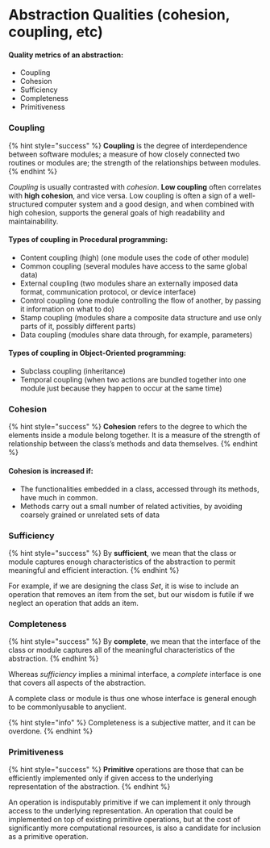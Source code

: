 # Abstraction Qualities \(cohesion, coupling, etc\)

#### Quality metrics of an abstraction:

* Coupling
* Cohesion
* Sufficiency
* Completeness
* Primitiveness

### Coupling

{% hint style="success" %}
**Coupling** is the degree of interdependence between software modules; a measure of how closely connected two routines or modules are; the strength of the relationships between modules.
{% endhint %}

_Coupling_ is usually contrasted with _cohesion_. **Low coupling** often correlates with **high cohesion**, and vice versa. Low coupling is often a sign of a well-structured computer system and a good design, and when combined with high cohesion, supports the general goals of high readability and maintainability.

#### **Types of coupling in Procedural programming:**

* Content coupling \(high\) \(one module uses the code of other module\)
* Common coupling \(several modules have access to the same global data\)
* External coupling \(two modules share an externally imposed data format, communication protocol, or device interface\)
* Control coupling \(one module controlling the flow of another, by passing it information on what to do\)
* Stamp coupling \(modules share a composite data structure and use only parts of it, possibly different parts\)
* Data coupling \(modules share data through, for example, parameters\)

#### **Types of coupling in Object-Oriented programming:**

* Subclass coupling \(inheritance\)
* Temporal coupling \(when two actions are bundled together into one module just because they happen to occur at the same time\)

### Cohesion

{% hint style="success" %}
**Cohesion** refers to the degree to which the elements inside a module belong together. It is a measure of the strength of relationship between the class’s methods and data themselves.
{% endhint %}

#### **Cohesion is increased if:**

* The functionalities embedded in a class, accessed through its methods, have much in common.
* Methods carry out a small number of related activities, by avoiding coarsely grained or unrelated sets of data

### **Sufficiency**

{% hint style="success" %}
By **sufficient**, we mean that the class or module captures enough characteristics of the abstraction to permit meaningful and efficient interaction.
{% endhint %}

For example, if we are designing the class _Set_, it is wise to include an operation that removes an item from the set, but our wisdom is futile if we neglect an operation that adds an item.

### Completeness

{% hint style="success" %}
By **complete**, we mean that the interface of the class or module captures all of the meaningful characteristics of the abstraction.
{% endhint %}

Whereas _sufficiency_ implies a minimal interface, a _complete_ interface is one that covers all aspects of the abstraction.

A complete class or module is thus one whose interface is general enough to be commonlyusable to anyclient.

{% hint style="info" %}
Completeness is a subjective matter, and it can be overdone.
{% endhint %}

### **Primitiveness**

{% hint style="success" %}
**Primitive** operations are those that can be efficiently implemented only if given access to the underlying representation of the abstraction.
{% endhint %}

An operation is indisputably primitive if we can implement it only through access to the underlying representation. An operation that could be implemented on top of existing primitive operations, but at the cost of significantly more computational resources, is also a candidate for inclusion as a primitive operation.

